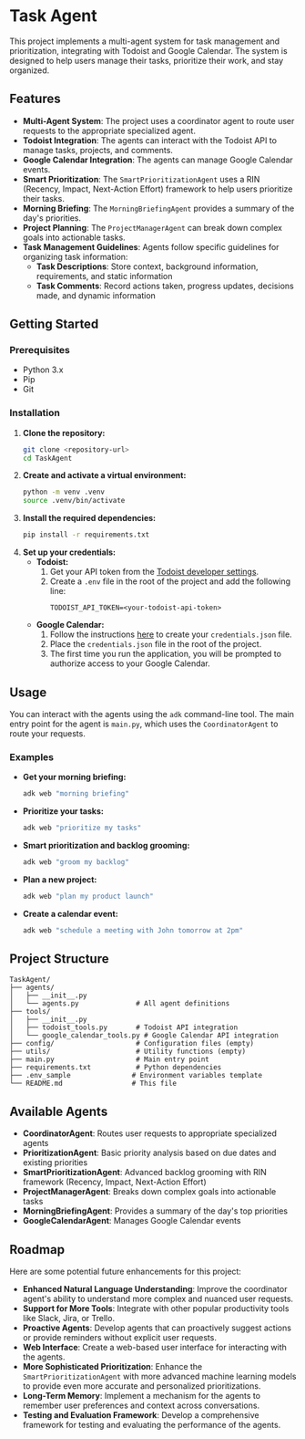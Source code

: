 # Task Agent

This project implements a multi-agent system for task management and prioritization, integrating with Todoist and Google Calendar. The system is designed to help users manage their tasks, prioritize their work, and stay organized.

## Features

- **Multi-Agent System**: The project uses a coordinator agent to route user requests to the appropriate specialized agent.
- **Todoist Integration**: The agents can interact with the Todoist API to manage tasks, projects, and comments.
- **Google Calendar Integration**: The agents can manage Google Calendar events.
- **Smart Prioritization**: The `SmartPrioritizationAgent` uses a RIN (Recency, Impact, Next-Action Effort) framework to help users prioritize their tasks.
- **Morning Briefing**: The `MorningBriefingAgent` provides a summary of the day's priorities.
- **Project Planning**: The `ProjectManagerAgent` can break down complex goals into actionable tasks.
- **Task Management Guidelines**: Agents follow specific guidelines for organizing task information:
  - **Task Descriptions**: Store context, background information, requirements, and static information
  - **Task Comments**: Record actions taken, progress updates, decisions made, and dynamic information

## Getting Started

### Prerequisites

- Python 3.x
- Pip
- Git

### Installation

1.  **Clone the repository:**
    ```bash
    git clone <repository-url>
    cd TaskAgent
    ```
2.  **Create and activate a virtual environment:**
    ```bash
    python -m venv .venv
    source .venv/bin/activate
    ```
3.  **Install the required dependencies:**
    ```bash
    pip install -r requirements.txt
    ```
4.  **Set up your credentials:**
    -   **Todoist:**
        1.  Get your API token from the [Todoist developer settings](https://todoist.com/app/settings/integrations/developer).
        2.  Create a `.env` file in the root of the project and add the following line:
            ```
            TODOIST_API_TOKEN=<your-todoist-api-token>
            ```
    -   **Google Calendar:**
        1.  Follow the instructions [here](https://developers.google.com/workspace/guides/create-credentials) to create your `credentials.json` file.
        2.  Place the `credentials.json` file in the root of the project.
        3.  The first time you run the application, you will be prompted to authorize access to your Google Calendar.

## Usage

You can interact with the agents using the `adk` command-line tool. The main entry point for the agent is `main.py`, which uses the `CoordinatorAgent` to route your requests.

### Examples

-   **Get your morning briefing:**
    ```bash
    adk web "morning briefing"
    ```
-   **Prioritize your tasks:**
    ```bash
    adk web "prioritize my tasks"
    ```
-   **Smart prioritization and backlog grooming:**
    ```bash
    adk web "groom my backlog"
    ```
-   **Plan a new project:**
    ```bash
    adk web "plan my product launch"
    ```
-   **Create a calendar event:**
    ```bash
    adk web "schedule a meeting with John tomorrow at 2pm"
    ```

## Project Structure

```
TaskAgent/
├── agents/
│   ├── __init__.py
│   └── agents.py              # All agent definitions
├── tools/
│   ├── __init__.py
│   ├── todoist_tools.py       # Todoist API integration
│   └── google_calendar_tools.py # Google Calendar API integration
├── config/                    # Configuration files (empty)
├── utils/                     # Utility functions (empty)
├── main.py                    # Main entry point
├── requirements.txt           # Python dependencies
├── .env_sample               # Environment variables template
└── README.md                 # This file
```

## Available Agents

- **CoordinatorAgent**: Routes user requests to appropriate specialized agents
- **PrioritizationAgent**: Basic priority analysis based on due dates and existing priorities
- **SmartPrioritizationAgent**: Advanced backlog grooming with RIN framework (Recency, Impact, Next-Action Effort)
- **ProjectManagerAgent**: Breaks down complex goals into actionable tasks
- **MorningBriefingAgent**: Provides a summary of the day's top priorities
- **GoogleCalendarAgent**: Manages Google Calendar events

## Roadmap

Here are some potential future enhancements for this project:

-   **Enhanced Natural Language Understanding**: Improve the coordinator agent's ability to understand more complex and nuanced user requests.
-   **Support for More Tools**: Integrate with other popular productivity tools like Slack, Jira, or Trello.
-   **Proactive Agents**: Develop agents that can proactively suggest actions or provide reminders without explicit user requests.
-   **Web Interface**: Create a web-based user interface for interacting with the agents.
-   **More Sophisticated Prioritization**: Enhance the `SmartPrioritizationAgent` with more advanced machine learning models to provide even more accurate and personalized prioritizations.
-   **Long-Term Memory**: Implement a mechanism for the agents to remember user preferences and context across conversations.
-   **Testing and Evaluation Framework**: Develop a comprehensive framework for testing and evaluating the performance of the agents.
